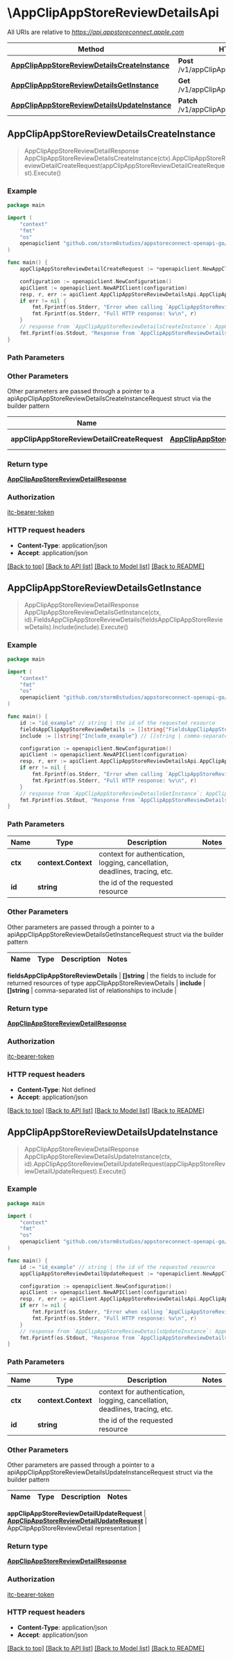 # \AppClipAppStoreReviewDetailsApi

All URIs are relative to *https://api.appstoreconnect.apple.com*

Method | HTTP request | Description
------------- | ------------- | -------------
[**AppClipAppStoreReviewDetailsCreateInstance**](AppClipAppStoreReviewDetailsApi.md#AppClipAppStoreReviewDetailsCreateInstance) | **Post** /v1/appClipAppStoreReviewDetails | 
[**AppClipAppStoreReviewDetailsGetInstance**](AppClipAppStoreReviewDetailsApi.md#AppClipAppStoreReviewDetailsGetInstance) | **Get** /v1/appClipAppStoreReviewDetails/{id} | 
[**AppClipAppStoreReviewDetailsUpdateInstance**](AppClipAppStoreReviewDetailsApi.md#AppClipAppStoreReviewDetailsUpdateInstance) | **Patch** /v1/appClipAppStoreReviewDetails/{id} | 



## AppClipAppStoreReviewDetailsCreateInstance

> AppClipAppStoreReviewDetailResponse AppClipAppStoreReviewDetailsCreateInstance(ctx).AppClipAppStoreReviewDetailCreateRequest(appClipAppStoreReviewDetailCreateRequest).Execute()



### Example

```go
package main

import (
    "context"
    "fmt"
    "os"
    openapiclient "github.com/storm8studios/appstoreconnect-openapi-go/generated"
)

func main() {
    appClipAppStoreReviewDetailCreateRequest := *openapiclient.NewAppClipAppStoreReviewDetailCreateRequest(*openapiclient.NewAppClipAppStoreReviewDetailCreateRequestData("Type_example", *openapiclient.NewAppClipAppStoreReviewDetailCreateRequestDataRelationships(*openapiclient.NewAppClipAppStoreReviewDetailCreateRequestDataRelationshipsAppClipDefaultExperience(*openapiclient.NewAppClipAppStoreReviewDetailRelationshipsAppClipDefaultExperienceData("Type_example", "Id_example"))))) // AppClipAppStoreReviewDetailCreateRequest | AppClipAppStoreReviewDetail representation

    configuration := openapiclient.NewConfiguration()
    apiClient := openapiclient.NewAPIClient(configuration)
    resp, r, err := apiClient.AppClipAppStoreReviewDetailsApi.AppClipAppStoreReviewDetailsCreateInstance(context.Background()).AppClipAppStoreReviewDetailCreateRequest(appClipAppStoreReviewDetailCreateRequest).Execute()
    if err != nil {
        fmt.Fprintf(os.Stderr, "Error when calling `AppClipAppStoreReviewDetailsApi.AppClipAppStoreReviewDetailsCreateInstance``: %v\n", err)
        fmt.Fprintf(os.Stderr, "Full HTTP response: %v\n", r)
    }
    // response from `AppClipAppStoreReviewDetailsCreateInstance`: AppClipAppStoreReviewDetailResponse
    fmt.Fprintf(os.Stdout, "Response from `AppClipAppStoreReviewDetailsApi.AppClipAppStoreReviewDetailsCreateInstance`: %v\n", resp)
}
```

### Path Parameters



### Other Parameters

Other parameters are passed through a pointer to a apiAppClipAppStoreReviewDetailsCreateInstanceRequest struct via the builder pattern


Name | Type | Description  | Notes
------------- | ------------- | ------------- | -------------
 **appClipAppStoreReviewDetailCreateRequest** | [**AppClipAppStoreReviewDetailCreateRequest**](AppClipAppStoreReviewDetailCreateRequest.md) | AppClipAppStoreReviewDetail representation | 

### Return type

[**AppClipAppStoreReviewDetailResponse**](AppClipAppStoreReviewDetailResponse.md)

### Authorization

[itc-bearer-token](../README.md#itc-bearer-token)

### HTTP request headers

- **Content-Type**: application/json
- **Accept**: application/json

[[Back to top]](#) [[Back to API list]](../README.md#documentation-for-api-endpoints)
[[Back to Model list]](../README.md#documentation-for-models)
[[Back to README]](../README.md)


## AppClipAppStoreReviewDetailsGetInstance

> AppClipAppStoreReviewDetailResponse AppClipAppStoreReviewDetailsGetInstance(ctx, id).FieldsAppClipAppStoreReviewDetails(fieldsAppClipAppStoreReviewDetails).Include(include).Execute()



### Example

```go
package main

import (
    "context"
    "fmt"
    "os"
    openapiclient "github.com/storm8studios/appstoreconnect-openapi-go/generated"
)

func main() {
    id := "id_example" // string | the id of the requested resource
    fieldsAppClipAppStoreReviewDetails := []string{"FieldsAppClipAppStoreReviewDetails_example"} // []string | the fields to include for returned resources of type appClipAppStoreReviewDetails (optional)
    include := []string{"Include_example"} // []string | comma-separated list of relationships to include (optional)

    configuration := openapiclient.NewConfiguration()
    apiClient := openapiclient.NewAPIClient(configuration)
    resp, r, err := apiClient.AppClipAppStoreReviewDetailsApi.AppClipAppStoreReviewDetailsGetInstance(context.Background(), id).FieldsAppClipAppStoreReviewDetails(fieldsAppClipAppStoreReviewDetails).Include(include).Execute()
    if err != nil {
        fmt.Fprintf(os.Stderr, "Error when calling `AppClipAppStoreReviewDetailsApi.AppClipAppStoreReviewDetailsGetInstance``: %v\n", err)
        fmt.Fprintf(os.Stderr, "Full HTTP response: %v\n", r)
    }
    // response from `AppClipAppStoreReviewDetailsGetInstance`: AppClipAppStoreReviewDetailResponse
    fmt.Fprintf(os.Stdout, "Response from `AppClipAppStoreReviewDetailsApi.AppClipAppStoreReviewDetailsGetInstance`: %v\n", resp)
}
```

### Path Parameters


Name | Type | Description  | Notes
------------- | ------------- | ------------- | -------------
**ctx** | **context.Context** | context for authentication, logging, cancellation, deadlines, tracing, etc.
**id** | **string** | the id of the requested resource | 

### Other Parameters

Other parameters are passed through a pointer to a apiAppClipAppStoreReviewDetailsGetInstanceRequest struct via the builder pattern


Name | Type | Description  | Notes
------------- | ------------- | ------------- | -------------

 **fieldsAppClipAppStoreReviewDetails** | **[]string** | the fields to include for returned resources of type appClipAppStoreReviewDetails | 
 **include** | **[]string** | comma-separated list of relationships to include | 

### Return type

[**AppClipAppStoreReviewDetailResponse**](AppClipAppStoreReviewDetailResponse.md)

### Authorization

[itc-bearer-token](../README.md#itc-bearer-token)

### HTTP request headers

- **Content-Type**: Not defined
- **Accept**: application/json

[[Back to top]](#) [[Back to API list]](../README.md#documentation-for-api-endpoints)
[[Back to Model list]](../README.md#documentation-for-models)
[[Back to README]](../README.md)


## AppClipAppStoreReviewDetailsUpdateInstance

> AppClipAppStoreReviewDetailResponse AppClipAppStoreReviewDetailsUpdateInstance(ctx, id).AppClipAppStoreReviewDetailUpdateRequest(appClipAppStoreReviewDetailUpdateRequest).Execute()



### Example

```go
package main

import (
    "context"
    "fmt"
    "os"
    openapiclient "github.com/storm8studios/appstoreconnect-openapi-go/generated"
)

func main() {
    id := "id_example" // string | the id of the requested resource
    appClipAppStoreReviewDetailUpdateRequest := *openapiclient.NewAppClipAppStoreReviewDetailUpdateRequest(*openapiclient.NewAppClipAppStoreReviewDetailUpdateRequestData("Type_example", "Id_example")) // AppClipAppStoreReviewDetailUpdateRequest | AppClipAppStoreReviewDetail representation

    configuration := openapiclient.NewConfiguration()
    apiClient := openapiclient.NewAPIClient(configuration)
    resp, r, err := apiClient.AppClipAppStoreReviewDetailsApi.AppClipAppStoreReviewDetailsUpdateInstance(context.Background(), id).AppClipAppStoreReviewDetailUpdateRequest(appClipAppStoreReviewDetailUpdateRequest).Execute()
    if err != nil {
        fmt.Fprintf(os.Stderr, "Error when calling `AppClipAppStoreReviewDetailsApi.AppClipAppStoreReviewDetailsUpdateInstance``: %v\n", err)
        fmt.Fprintf(os.Stderr, "Full HTTP response: %v\n", r)
    }
    // response from `AppClipAppStoreReviewDetailsUpdateInstance`: AppClipAppStoreReviewDetailResponse
    fmt.Fprintf(os.Stdout, "Response from `AppClipAppStoreReviewDetailsApi.AppClipAppStoreReviewDetailsUpdateInstance`: %v\n", resp)
}
```

### Path Parameters


Name | Type | Description  | Notes
------------- | ------------- | ------------- | -------------
**ctx** | **context.Context** | context for authentication, logging, cancellation, deadlines, tracing, etc.
**id** | **string** | the id of the requested resource | 

### Other Parameters

Other parameters are passed through a pointer to a apiAppClipAppStoreReviewDetailsUpdateInstanceRequest struct via the builder pattern


Name | Type | Description  | Notes
------------- | ------------- | ------------- | -------------

 **appClipAppStoreReviewDetailUpdateRequest** | [**AppClipAppStoreReviewDetailUpdateRequest**](AppClipAppStoreReviewDetailUpdateRequest.md) | AppClipAppStoreReviewDetail representation | 

### Return type

[**AppClipAppStoreReviewDetailResponse**](AppClipAppStoreReviewDetailResponse.md)

### Authorization

[itc-bearer-token](../README.md#itc-bearer-token)

### HTTP request headers

- **Content-Type**: application/json
- **Accept**: application/json

[[Back to top]](#) [[Back to API list]](../README.md#documentation-for-api-endpoints)
[[Back to Model list]](../README.md#documentation-for-models)
[[Back to README]](../README.md)


